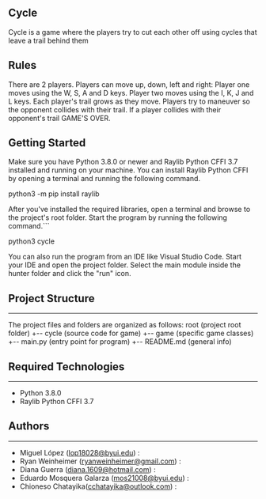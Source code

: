 ## Cycle
Cycle is a game where the players try to cut each other off using cycles that leave a trail behind them

## Rules
There are 2 players. Players can move up, down, left and right: Player one moves using the W, S, A and D keys. Player two moves using the I, K, J and L keys. Each player's trail grows as they move. Players try to maneuver so the opponent collides with their trail. If a player collides with their opponent's trail GAME'S OVER.

## Getting Started
Make sure you have Python 3.8.0 or newer and Raylib Python CFFI 3.7 installed and running on your machine. You can install Raylib Python CFFI by opening a terminal and running the following command.

python3 -m pip install raylib

After you've installed the required libraries, open a terminal and browse to the project's root folder. Start the program by running the following command.```

python3 cycle

You can also run the program from an IDE like Visual Studio Code. Start your IDE and open the 
project folder. Select the main module inside the hunter folder and click the "run" icon.

## Project Structure
---
The project files and folders are organized as follows:
root (project root folder) +-- cycle (source code for game) +-- game (specific game classes) +-- main.py (entry point for program) +-- README.md (general info)


## Required Technologies
---
* Python 3.8.0
* Raylib Python CFFI 3.7

## Authors
---
* Miguel López (lop18028@byui.edu) :
* Ryan Weinheimer (ryanweinheimer@gmail.com) :
* Diana Guerra (diana.1609@hotmail.com) :
* Eduardo Mosquera Galarza (mos21008@byui.edu) : 
* Chioneso Chatayika(cchatayika@outlook.com) : 
